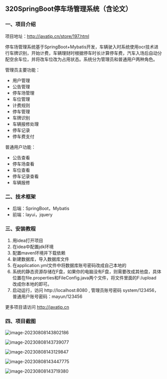 ## 320SpringBoot停车场管理系统（含论文）

### 一、项目介绍

项目地址：http://javatip.cn/store/197.html

停车场管理系统基于SpringBoot+Mybatis开发，车辆驶入时系统使用ocr技术进行车牌识别，开始计费，车辆理财时根据停车时长计算停车费，汽车入场后自动分配空余车位，并将改车位改为占用状态。系统分为管理员和普通用户两种角色。

管理员主要功能：

- 用户管理
- 公告管理
- 停车场管理
- 车位管理
- 计费规则
- 停车管理
- 车牌识别
- 车辆报修处理
- 停车记录
- 停车费支付

普通用户功能：

- 公告查看
- 停车场查看
- 车位查看
- 停车记录查看
- 车辆报修

### 二、技术框架

- 后端：SpringBoot，Mybatis
- 前端：layui，jquery

### 三、安装教程

1. 用idea打开项目
2. 在idea中配置jdk环境
3. 配置maven环境并下载依赖
4. 新建数据库，导入数据库文件
5. 在application.yml文件中将数据库账号密码改成自己本地的
6. 系统的静态资源存储在F盘，如果你的电脑没有F盘，则需要改成其他盘，具体位置在file.properties和FileConfig.java两个文件，将文件里面的F:/upload 改成你本地的即可。
7. 启动运行，访问 http://localhost:8080  , 管理员账号密码 system/123456，普通用户账号密码：mayun/123456

更多项目请访问 http://javatip.cn

### 四、项目截图

![image-20230808143802186](http://image.javatip.cn/bysj/20230808143802.png)

![image-20230808143739077](http://image.javatip.cn/bysj/20230808143739.png)

![image-20230808143129847](http://image.javatip.cn/bysj/20230808143130.png)

![image-20230808143447775](http://image.javatip.cn/bysj/20230808143447.png)

![image-20230808143719380](http://image.javatip.cn/bysj/20230808143719.png)
